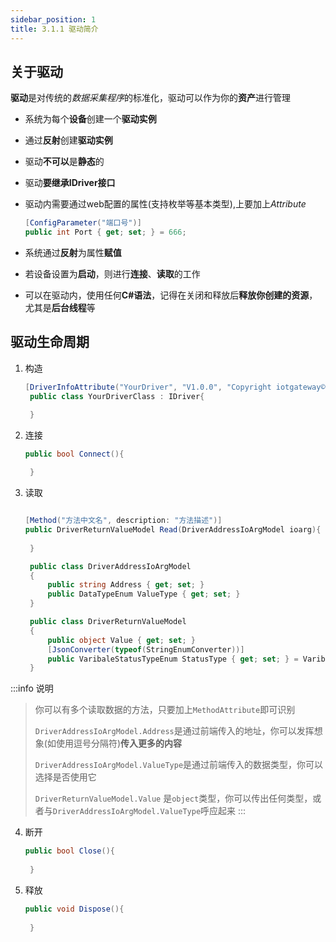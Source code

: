 ```yaml
---
sidebar_position: 1
title: 3.1.1 驱动简介
---
```


## 关于驱动
  **驱动**是对传统的*数据采集程序*的标准化，驱动可以作为你的**资产**进行管理
- 系统为每个**设备**创建一个**驱动实例**
- 通过**反射**创建**驱动实例**
- 驱动**不可以**是**静态**的
- 驱动**要继承IDriver接口**
- 驱动内需要通过web配置的属性(支持枚举等基本类型),上要加上*Attribute*
   ``` csharp
   [ConfigParameter("端口号")]
   public int Port { get; set; } = 666;
   ```
   
- 系统通过**反射**为属性**赋值**
- 若设备设置为**启动**，则进行**连接**、**读取**的工作
- 可以在驱动内，使用任何**C#语法**，记得在关闭和释放后**释放你创建的资源**，尤其是**后台线程**等

## 驱动生命周期
1. 构造
   ``` csharp
   [DriverInfoAttribute("YourDriver", "V1.0.0", "Copyright iotgateway© 2022-06-04")]
    public class YourDriverClass : IDriver{

    }
   ```
2. 连接
   ``` csharp
   public bool Connect(){
        
    }
   ```
3. 读取
   ``` csharp
   
   [Method("方法中文名", description: "方法描述")]
   public DriverReturnValueModel Read(DriverAddressIoArgModel ioarg){
        
    }

    public class DriverAddressIoArgModel
    {
        public string Address { get; set; }
        public DataTypeEnum ValueType { get; set; }
    }

    public class DriverReturnValueModel
    {
        public object Value { get; set; }
        [JsonConverter(typeof(StringEnumConverter))]
        public VaribaleStatusTypeEnum StatusType { get; set; } = VaribaleStatusTypeEnum.UnKnow;
    }
   ```
   
:::info 说明
> 你可以有多个读取数据的方法，只要加上```MethodAttribute```即可识别
>  
> ```DriverAddressIoArgModel.Address```是通过前端传入的地址，你可以发挥想象(如使用逗号分隔符)**传入更多的内容**
> 
> ```DriverAddressIoArgModel.ValueType```是通过前端传入的数据类型，你可以选择是否使用它
> 
>```DriverReturnValueModel.Value``` 是```object```类型，你可以传出任何类型，或者与```DriverAddressIoArgModel.ValueType```呼应起来
:::

4. 断开
   ``` csharp
   public bool Close(){
        
    }
   ```
5. 释放
   ``` csharp
   public void Dispose(){
        
    }
   ```

